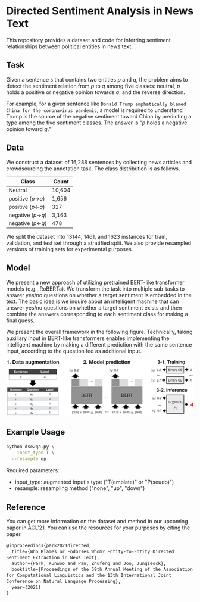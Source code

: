 # Directed Sentiment Analysis in News Text

This repository provides a dataset and code for inferring sentiment relationships between political entities in news text.

## Task

Given a sentence *s* that contains two entities *p* and *q*, the problem aims to detect the sentiment relation from *p* to *q* among five classes: neutral, *p* holds a positive or negative opinion towards *q*, and the reverse direction. 

For example, for a given sentence like ```Donald Trump emphatically blamed China for the coronavirus pandemic```, a model is required to understand Trump is the source of the negative sentiment toward China by predicting a type among the five sentiment classes. The answer is "*p* holds a negative opinion toward *q*."

## Data

We construct a dataset of 16,288 sentences by collecting news articles and crowdsourcing the annotation task. The class distribution is as follows. 

| Class | Count |
| --------------- | --------------- |
| Neutral | 10,604 |
| positive (*p*->*q*) | 1,656 |
| positive (*p*<-*q*) | 327 |
| negative (*p*->*q*) | 3,163 |
| negative (*p*<-*q*) | 478 |

We split the dataset into 13144, 1461, and 1623 instances for train, validation, and test set through a stratified split. We also provide resampled versions of training sets for experimental purposes.

## Model

We present a new approach of utilizing pretrained BERT-like transformer models (e.g., RoBERTa). We transform the task into multiple sub-tasks to answer yes/no questions on whether a target sentiment is embedded in the text. The basic idea is we inquire about an intelligent machine that can answer yes/no questions on whether a target sentiment exists and then combine the answers corresponding to each sentiment class for making a final guess. 

We present the overall framework in the following figure. Technically, taking auxiliary input in BERT-like transformers enables implementing the intelligent machine by making a different prediction with the same sentence input, according to the question fed as additional input. 

![alt text](image/model.PNG)



## Example Usage

```bash
python dse2qa.py \
  --input_type T \
  --resample up
```
Required parameters:
- input_type: augmented input's type ("T(emplate)" or "P(seudo)") 
- resample: resampling method ("none", "up", "down")


## Reference

You can get more information on the dataset and method in our upcoming paper in ACL'21. You can use the resources for your purposes by citing the paper.

```
@inproceedings{park2021directed,
  title={Who Blames or Endorses Whom? Entity-to-Entity Directed Sentiment Extraction in News Text},
  author={Park, Kunwoo and Pan, Zhufeng and Joo, Jungseock},
  booktitle={Proceedings of the 59th Annual Meeting of the Association for Computational Linguistics and the 13th International Joint Conference on Natural Language Processing},
  year={2021}
}
```


